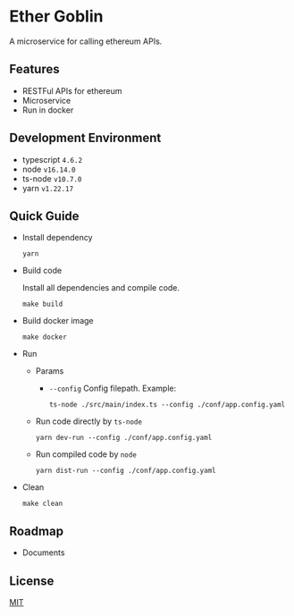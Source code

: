 # Ether Goblin

A microservice for calling ethereum APIs.

## Features

- RESTFul APIs for ethereum
- Microservice
- Run in docker

## Development Environment

- typescript `4.6.2`
- node `v16.14.0`
- ts-node `v10.7.0`
- yarn `v1.22.17`

## Quick Guide

- Install dependency

  ```shell
  yarn
  ```

- Build code

  Install all dependencies and compile code.

  ```shell
  make build
  ```

- Build docker image

  ```shell
  make docker
  ```

- Run

  - Params

    - `--config` Config filepath. Example:

      ```shell
      ts-node ./src/main/index.ts --config ./conf/app.config.yaml
      ```

  - Run code directly by `ts-node`

    ```shell
    yarn dev-run --config ./conf/app.config.yaml
    ```

  - Run compiled code by `node`

    ```shell
    yarn dist-run --config ./conf/app.config.yaml
    ```

- Clean

  ```shell
  make clean
  ```

## Roadmap

- Documents

## License

[MIT](LICENSE)
